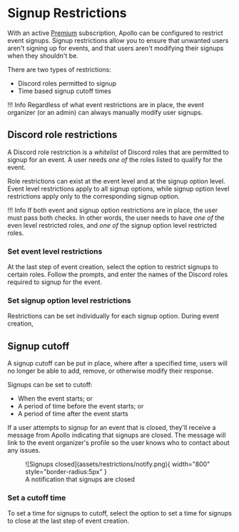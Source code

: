 # Signup Restrictions

With an active [Premium](https://apollo.fyi/premium) subscription, Apollo can
be configured to restrict event signups. Signup restrictions allow you to
ensure that unwanted users aren't signing up for events, and that users aren't
modifying their signups when they shouldn't be.

There are two types of restrictions:

- Discord roles permitted to signup
- Time based signup cutoff times

!!! Info
    Regardless of what event restrictions are in place, the event organizer
    (or an admin) can always manually modify user signups.

## Discord role restrictions

A Discord role restriction is a _whitelist_ of Discord roles that are permitted
to signup for an event. A user needs _one of_ the roles listed to qualify for
the event.

Role restrictions can exist at the event level and at the signup option level.
Event level restrictions apply to all signup options, while signup option level
restrictions apply only to the corresponding signup option.

!!! Info
    If both event and signup option restrictions are in place, the user must
    pass both checks. In other words, the user needs to have _one of_ the
    even level restricted roles, and _one of_ the signup option level
    restricted roles.

### Set event level restrictions

At the last step of event creation, select the option to restrict signups to
certain roles. Follow the prompts, and enter the names of the Discord roles
required to signup for the event.

### Set signup option level restrictions

Restrictions can be set individually for each signup option. During event
creation,

## Signup cutoff

A signup cutoff can be put in place, where after a specified time, users will
no longer be able to add, remove, or otherwise modify their response.

Signups can be set to cutoff:

- When the event starts; or
- A period of time before the event starts; or
- A period of time after the event starts

If a user attempts to signup for an event that is closed, they'll receive a
message from Apollo indicating that signups are closed. The message will link
to the event organizer's profile so the user knows who to contact about any issues.

<figure markdown>
  ![Signups closed](assets/restrictions/notify.png){ width="800" style="border-radius:5px" }
  <figcaption>A notification that signups are closed</figcaption>
</figure>

### Set a cutoff time

To set a time for signups to cutoff, select the option to set a time for
signups to close at the last step of event creation.

